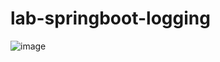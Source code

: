 # lab-springboot-logging

![image](https://github.com/user-attachments/assets/1a539af2-9fc0-4499-a8a8-e79b93f02255)
